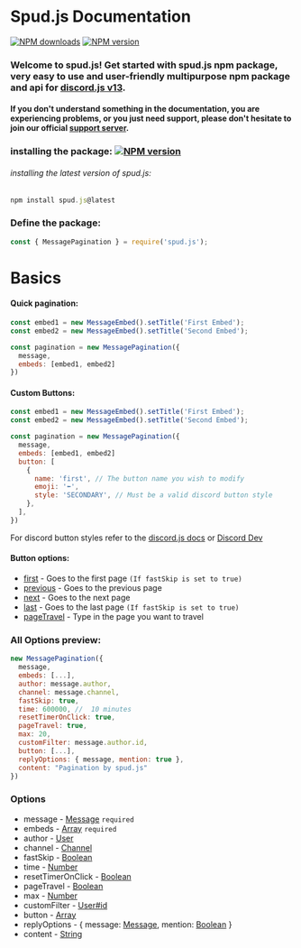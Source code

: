 # Spud.js Documentation
<a href="https://www.npmjs.com/package/spud.js"><img src="https://img.shields.io/npm/dt/spud.js?maxAge=3600" alt="NPM downloads" /></a> <a href="https://www.npmjs.com/package/spud.js"><img src="https://img.shields.io/npm/v/spud.js?maxAge=3600" alt="NPM version" /></a>
### Welcome to spud.js! Get started with spud.js npm package, very easy to use and user-friendly multipurpose npm package and api for <a href="https://discord.js.org/#/" target="_blank">discord.js v13</a>.
#### If you don't understand something in the documentation, you are experiencing problems, or you just need support, please don't hesitate to join our official <a href="https://discord.gg/7MaXqCy6JH">support server</a>.

### installing the package: <a href="https://www.npmjs.com/package/spud.js"><img src="https://img.shields.io/npm/v/spud.js?maxAge=3600" alt="NPM version" /></a>
###### installing the latest version of spud.js:
```js
npm install spud.js@latest
```

### Define the package:
```js
const { MessagePagination } = require('spud.js');
```

# Basics
#### Quick pagination:
```js
const embed1 = new MessageEmbed().setTitle('First Embed');
const embed2 = new MessageEmbed().setTitle('Second Embed');

const pagination = new MessagePagination({
  message,
  embeds: [embed1, embed2]
})
```

#### Custom Buttons:
```js
const embed1 = new MessageEmbed().setTitle('First Embed');
const embed2 = new MessageEmbed().setTitle('Second Embed');

const pagination = new MessagePagination({
  message,
  embeds: [embed1, embed2]
  button: [
    {
      name: 'first', // The button name you wish to modify
      emoji: '⬅️',
      style: 'SECONDARY', // Must be a valid discord button style
    },
  ],
})
```
For discord button styles refer to the [discord.js docs](https://discord.js.org/#/docs/main/stable/typedef/MessageButtonStyle) or [Discord Dev](https://discord.com/developers/docs/interactions/message-components#button-object-button-styles)
#### Button options:
- [first]() - Goes to the first page `(If fastSkip is set to true)`
- [previous]() - Goes to the previous page
- [next]() - Goes to the next page
- [last]()  - Goes to the last page `(If fastSkip is set to true)`
- [pageTravel]() - Type in the page you want to travel

### All Options preview:
```js
new MessagePagination({
  message,
  embeds: [...],
  author: message.author,
  channel: message.channel,
  fastSkip: true,
  time: 600000, //  10 minutes
  resetTimerOnClick: true,
  pageTravel: true,
  max: 20,
  customFilter: message.author.id,
  button: [...],
  replyOptions: { message, mention: true },
  content: "Pagination by spud.js"
})
```

### Options
- message - [Message](https://discord.js.org/#/docs/main/stable/class/Message) `required`
- embeds - [Array](https://developer.mozilla.org/en-US/docs/Glossary/Array) `required`
- author - [User](https://discord.js.org/#/docs/main/stable/class/User)
- channel - [Channel](https://discord.js.org/#/docs/main/stable/class/Channel)
- fastSkip - [Boolean](https://developer.mozilla.org/en-US/docs/Glossary/Boolean)
- time - [Number](https://developer.mozilla.org/en-US/docs/Glossary/Number)
- resetTimerOnClick -  [Boolean](https://developer.mozilla.org/en-US/docs/Glossary/Boolean)
- pageTravel - [Boolean](https://developer.mozilla.org/en-US/docs/Glossary/Boolean)
- max - [Number](https://developer.mozilla.org/en-US/docs/Glossary/Number)
- customFilter - [User#id](https://discord.js.org/#/docs/main/stable/class/User?scrollTo=id)
- button - [Array](https://developer.mozilla.org/en-US/docs/Glossary/Array)
- replyOptions - { message: [Message](https://discord.js.org/#/docs/main/stable/class/Message), mention: [Boolean](https://developer.mozilla.org/en-US/docs/Glossary/Boolean) }
- content - [String](https://developer.mozilla.org/en-US/docs/Glossary/String)

